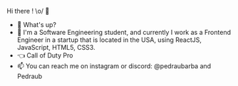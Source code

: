 Hi there ! \o/ 👋

- 👋 What's up?
- 🌱 I'm a Software Engineering student, and currently I work as a Frontend Engineer in a startup that is located in the USA, using ReactJS, JavaScript, HTML5, CSS3.
- :point_left: Call of Duty Pro
- 📫 You can reach me on instagram or discord: @pedraubarba and Pedraub

<!---
PedroBarbosaSw/PedroBarbosaSw is a ✨ special ✨ repository because its `README.md` (this file) appears on your GitHub profile.
You can click the Preview link to take a look at your changes.
--->
